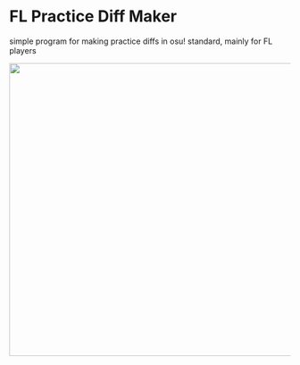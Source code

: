 # FL Practice Diff Maker
simple program for making practice diffs in osu! standard, mainly for FL players

<img src="https://user-images.githubusercontent.com/76718358/125244362-3e7ce180-e2bd-11eb-8619-5a0e575388a8.png" width="525">

